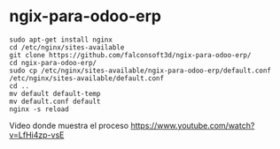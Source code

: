 # ngix-para-odoo-erp
```
sudo apt-get install nginx
cd /etc/nginx/sites-available
git clone https://github.com/falconsoft3d/ngix-para-odoo-erp/
cd ngix-para-odoo-erp/
sudo cp /etc/nginx/sites-available/ngix-para-odoo-erp/default.conf /etc/nginx/sites-available/default.conf
cd ..
mv default default-temp
mv default.conf default
nginx -s reload
```


Video donde muestra el proceso https://www.youtube.com/watch?v=LfHi4zp-vsE
